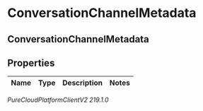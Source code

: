 # ConversationChannelMetadata

## ConversationChannelMetadata

## Properties

|Name | Type | Description | Notes|
|------------ | ------------- | ------------- | -------------|



_PureCloudPlatformClientV2 219.1.0_
